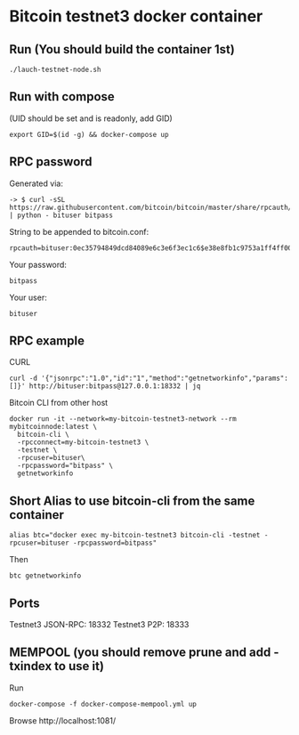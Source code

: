 # Bitcoin testnet3 docker container

## Run (You should build the container 1st)
```
./lauch-testnet-node.sh
```

## Run with compose
(UID should be set and is readonly, add GID)
```
export GID=$(id -g) && docker-compose up
```

## RPC password
Generated via:
```
-> $ curl -sSL https://raw.githubusercontent.com/bitcoin/bitcoin/master/share/rpcauth/rpcauth.py | python - bituser bitpass
```

String to be appended to bitcoin.conf:
```
rpcauth=bituser:0ec35794849dcd84089e6c3e6f3ec1c6$e38e8fb1c9753a1ff4ff0020e60976ae1d5f3529c66740f2a09589a733bc20e7
```

Your password:
```
bitpass
```

Your user:
```
bituser
```

## RPC example

CURL
```
curl -d '{"jsonrpc":"1.0","id":"1","method":"getnetworkinfo","params":[]}' http://bituser:bitpass@127.0.0.1:18332 | jq
```

Bitcoin CLI from other host

```
docker run -it --network=my-bitcoin-testnet3-network --rm mybitcoinnode:latest \
  bitcoin-cli \
  -rpcconnect=my-bitcoin-testnet3 \
  -testnet \
  -rpcuser=bituser\
  -rpcpassword="bitpass" \
  getnetworkinfo
```

## Short Alias to use bitcoin-cli from the same container
```
alias btc="docker exec my-bitcoin-testnet3 bitcoin-cli -testnet -rpcuser=bituser -rpcpassword=bitpass"
```
Then
```
btc getnetworkinfo
```

## Ports

Testnet3 JSON-RPC: 18332
Testnet3 P2P: 18333

## MEMPOOL (you should remove prune and add -txindex to use it)

Run
```
docker-compose -f docker-compose-mempool.yml up
```

Browse http://localhost:1081/
